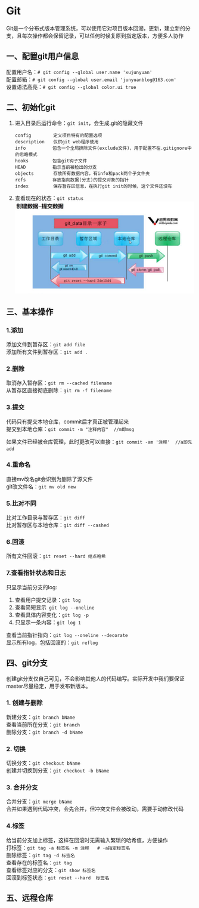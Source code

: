 # Git  
Git是一个分布式版本管理系统，可以使用它对项目版本回溯，更新，建立新的分支，且每次操作都会保留记录，可以任何时候复原到指定版本，方便多人协作  
## 一、配置git用户信息  
配置用户名：`# git config --global user.name 'xujunyuan'`  
配置邮箱：`# git config --global user.email 'junyuanblog@163.com'`  
设置语法高亮：`# git config --global color.ui true`  
## 二、初始化git  
1. 进入目录后运行命令：`git init`，会生成.git的隐藏文件  
   ```
   config　     　定义项目特有的配置选项
   description　　仅供git web程序使用
   info          包含一个全局排除文件(exclude文件)，用于配置不在.gitignore中的忽略模式
   hooks         包含git钩子文件
   HEAD          指示当前被检出的分支
   objects　　    存放所有数据内容，有info和pack两个子文件夹
   refs          存放指向数据(分支)的提交对象的指针
   index　      　保存暂存区信息，在执行git init的时候，这个文件还没有
   ```
2. 查看现在的状态：`git status`  
   ![](1.jpg)  
## 三、基本操作  
### 1.添加  
添加文件到暂存区：`git add file`  
添加所有文件到暂存区：`git add .`  
### 2.删除  
取消存入暂存区：`git rm --cached filename`  
从暂存区直接彻底删除：`git rm -f filename`  
### 3.提交  
代码只有提交本地仓库，commit后才真正被管理起来  
提交到本地仓库：`git commit -m "注释内容"  //m即msg`  

如果文件已经被仓库管理，此时更改可以直接：`git commit -am '注释'  //a即先add`
### 4.重命名  
直接mv改名git会识别为删除了源文件  
git改文件名：`git mv old new`  
### 5.比对不同  
比对工作目录与暂存区：`git diff`  
比对暂存区与本地仓库：`git diff --cashed`  
### 6.回滚  
所有文件回滚：`git reset --hard 结点哈希`
### 7.查看指针状态和日志  
只显示当前分支的log:
   1. 查看用户提交记录：`git log `  
   2. 查看简短显示` git log --oneline`  
   3. 查看具体内容变化：`git log -p`  
   4. 只显示一条内容：`git log 1`  
   
查看当前指针指向：`git log --oneline --decorate`  
显示所有log，包括回滚的：`git reflog`  
## 四、git分支  
创建git分支仅自己可见，不会影响其他人的代码编写。实际开发中我们要保证master尽量稳定，用于发布新版本。  
### 1. 创建与删除  
新建分支：`git branch bName`  
查看当前所在分支：`git branch`  
删除分支：`git branch -d bName`  
### 2. 切换  
切换分支：`git checkout bName`  
创建并切换到分支：`git checkout -b bName`  
### 3. 合并分支  
合并分支：`git merge bName`  
合并如果遇到代码冲突，会先合并，但冲突文件会被改动，需要手动修改代码  
### 4.标签  
给当前分支加上标签，这样在回滚时无需输入繁琐的哈希值，方便操作  
打标签：`git tag -a 标签名 -m 注释   # -a指定标签名`  
删除标签：`git tag -d 标签名`  
查看存在的标签名：`git tag`  
查看标签对应的分支：`git show 标签名`  
回滚到标签状态：`git reset --hard  标签名` 
## 五、远程仓库  